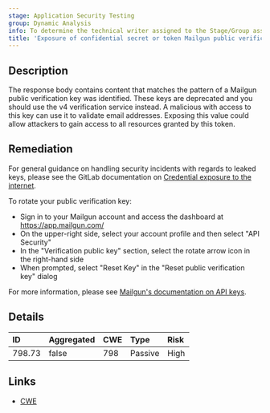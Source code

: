 ```yaml
---
stage: Application Security Testing
group: Dynamic Analysis
info: To determine the technical writer assigned to the Stage/Group associated with this page, see https://handbook.gitlab.com/handbook/product/ux/technical-writing/#assignments
title: 'Exposure of confidential secret or token Mailgun public verification key'
---
```


## Description

The response body contains content that matches the pattern of a Mailgun public verification key was identified. These keys are deprecated and you should use the v4 verification service instead. A malicious with access to this key can use it to validate email addresses.
Exposing this value could allow attackers to gain access to all resources granted by this token.

## Remediation

For general guidance on handling security incidents with regards to leaked keys, please see the GitLab documentation on [Credential exposure to the internet](../../../../../security/responding_to_security_incidents.md#credential-exposure-to-public-internet).

To rotate your public verification key:

- Sign in to your Mailgun account and access the dashboard at <https://app.mailgun.com/>
- On the upper-right side, select your account profile and then select "API Security"
- In the "Verification public key" section, select the rotate arrow icon in the right-hand side
- When prompted, select "Reset Key" in the "Reset public verification key" dialog

For more information, please see [Mailgun's documentation on API keys](https://mailchimp.com/help/about-api-keys).

## Details

| ID | Aggregated | CWE | Type | Risk |
|:---|:-----------|:----|:-----|:-----|
| 798.73 | false | 798 | Passive | High |

## Links

- [CWE](https://cwe.mitre.org/data/definitions/798.html)
